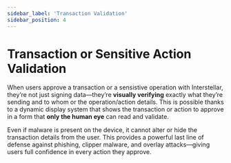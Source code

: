 ```yaml
---
sidebar_label: 'Transaction Validation'
sidebar_position: 4
---
```


# Transaction or Sensitive Action Validation

When users approve a transaction or a sensistive operation with Interstellar, they’re not just signing data—they’re **visually verifying** exactly what they’re sending and to whom or the operation/action details. This is possible thanks to a dynamic display system that shows the transaction or action to approve in a form that **only the human eye** can read and validate.

Even if malware is present on the device, it cannot alter or hide the transaction details from the user. This provides a powerful last line of defense against phishing, clipper malware, and overlay attacks—giving users full confidence in every action they approve.
